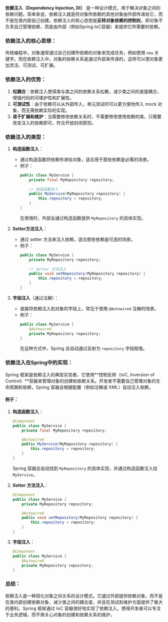 **依赖注入（Dependency Injection, DI）** 是一种设计模式，用于解决对象之间的依赖问题。简单来说，依赖注入就是将对象所依赖的其他对象由外部传递给它，而不是在类内部自己创建。依赖注入的核心思想是**反转对象依赖的控制权**，即对象不负责自己管理依赖，而是由外部（例如Spring IoC容器）来提供它所需要的依赖。

### 依赖注入的核心思想：
传统编程中，对象通常通过自己创建所依赖的对象来完成任务，例如使用 `new` 关键字。而在依赖注入中，对象的依赖关系是通过外部来传递的，这样可以使对象更加灵活、可测试、可扩展。

### 依赖注入的优势：
1. **松耦合**：依赖注入使得类与类之间的依赖关系松散，减少类之间的直接耦合，增强代码的可维护性和扩展性。
2. **可测试性**：由于依赖可以从外部传入，单元测试时可以更方便地传入 mock 对象，而无需依赖实际的实现。
3. **易于扩展和维护**：当需要修改依赖关系时，不需要修改使用依赖的类，只需要改变注入的依赖即可，符合开放封闭原则。

### 依赖注入的类型：
1. **构造函数注入**：
    - 通过构造函数将依赖传递给对象，适合用于那些依赖是必需的场景。
    - 例子：
      ```java
      public class MyService {
          private final MyRepository repository;
 
          // 构造函数注入
          public MyService(MyRepository repository) {
              this.repository = repository;
          }
      }
      ```
      在使用时，外部会通过构造函数提供 `MyRepository` 的具体实现。

2. **Setter方法注入**：
    - 通过 setter 方法来注入依赖，适合那些依赖是可选的场景。
    - 例子：
      ```java
      public class MyService {
          private MyRepository repository;
 
          // Setter 方法注入
          public void setRepository(MyRepository repository) {
              this.repository = repository;
          }
      }
      ```

3. **字段注入**（通过注解）：
    - 直接将依赖注入到对象的字段上，常见于使用 `@Autowired` 注解的场景。
    - 例子：
      ```java
      public class MyService {
          @Autowired
          private MyRepository repository;
      }
      ```
      在这种方式中，Spring 会自动通过反射为 `repository` 字段赋值。

### 依赖注入在Spring中的实现：
Spring 框架是依赖注入的典型实现者，它使用**控制反转（IoC, Inversion of Control）**容器来管理对象的创建和依赖关系。开发者不需要自己管理对象的生命周期和依赖，Spring 容器会根据配置（例如注解或 XML）自动注入依赖。

#### 例子：
1. **构造函数注入**：
   ```java
   @Component
   public class MyService {
       private final MyRepository repository;

       @Autowired
       public MyService(MyRepository repository) {
           this.repository = repository;
       }
   }
   ```
   Spring 容器会自动找到 `MyRepository` 的具体实现，并通过构造函数注入给 `MyService`。

2. **Setter 方法注入**：
   ```java
   @Component
   public class MyService {
       private MyRepository repository;

       @Autowired
       public void setRepository(MyRepository repository) {
           this.repository = repository;
       }
   }
   ```

3. **字段注入**：
   ```java
   @Component
   public class MyService {
       @Autowired
       private MyRepository repository;
   }
   ```

### 总结：
依赖注入是一种简化对象之间关系的设计模式。它通过外部提供依赖对象，而不是在类内部创建依赖对象，减少类之间的耦合度，并且在测试和维护方面提供了极大的便利。Spring 框架通过 IoC 容器很好地实现了依赖注入，使得开发者可以专注于业务逻辑，而不用关心对象的创建和依赖关系的维护。